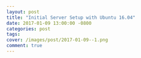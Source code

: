 ```yaml
---
layout: post
title: "Initial Server Setup with Ubuntu 16.04"
date: 2017-01-09 13:00:00 -0800
categories: post
tags: 
cover: /images/post/2017-01-09--1.png
comment: true
---
```


